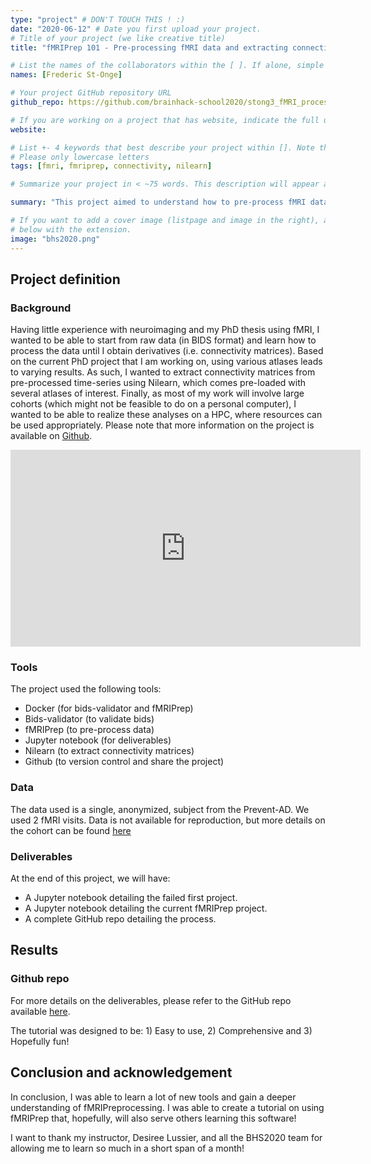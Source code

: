 ```yaml
---
type: "project" # DON'T TOUCH THIS ! :)
date: "2020-06-12" # Date you first upload your project.
# Title of your project (we like creative title)
title: "fMRIPrep 101 - Pre-processing fMRI data and extracting connectivity matrices"

# List the names of the collaborators within the [ ]. If alone, simple put your name within []
names: [Frederic St-Onge]

# Your project GitHub repository URL
github_repo: https://github.com/brainhack-school2020/stong3_fMRI_processing

# If you are working on a project that has website, indicate the full url including "https://" below or leave it empty.
website:

# List +- 4 keywords that best describe your project within []. Note that the project summary also involves a number of key words. Those are listed on top of the [github repository](https://github.com/brainhack-school2020/project_template), click `manage topics`.
# Please only lowercase letters
tags: [fmri, fmriprep, connectivity, nilearn]

# Summarize your project in < ~75 words. This description will appear at the top of your page and on the list page with other projects..

summary: "This project aimed to understand how to pre-process fMRI data using fMRIPrep. Through this learning experience, a tutorial was created."

# If you want to add a cover image (listpage and image in the right), add it to your directory and indicate the name
# below with the extension.
image: "bhs2020.png"
---
```

<!-- This is an html comment and this won't appear in the rendered page. You are now editing the "content" area, the core of your description. Everything that you can do in markdown is allowed below. We added a couple of comments to guide your through documenting your progress. -->

## Project definition

### Background

Having little experience with neuroimaging and my PhD thesis using fMRI, I wanted to be able to start from raw data (in BIDS format) and learn how to process the data until I obtain derivatives (i.e. connectivity matrices). Based on the current PhD project that I am working on, using various atlases leads to varying results. As such, I wanted to extract connectivity matrices from pre-processed time-series using Nilearn, which comes pre-loaded with several atlases of interest. Finally, as most of my work will involve large cohorts (which might not be feasible to do on a personal computer), I wanted to be able to realize these analyses on a HPC, where resources can be used appropriately. Please note that more information on the project is available on [Github](https://github.com/brainhack-school2020/stong3_fMRI_processing).

<iframe width="560" height="315" src="https://www.youtube.com/embed/PTYs_JFKsHI" frameborder="0" allow="accelerometer; autoplay; encrypted-media; gyroscope; picture-in-picture" allowfullscreen></iframe>

### Tools

The project used the following tools:
 * Docker (for bids-validator and fMRIPrep)
 * Bids-validator (to validate bids)
 * fMRIPrep (to pre-process data)
 * Jupyter notebook (for deliverables)
 * Nilearn (to extract connectivity matrices)
 * Github (to version control and share the project)

### Data

The data used is a single, anonymized, subject from the Prevent-AD. We used 2 fMRI visits. Data is not available for reproduction, but more details on the cohort can be found [here](https://portal.conp.ca/dataset?id=projects/preventad-open)

### Deliverables

At the end of this project, we will have:
 - A Jupyter notebook detailing the failed first project.
 - A Jupyter notebook detailing the current fMRIPrep project.
 - A complete GitHub repo detailing the process.

## Results

### Github repo

For more details on the deliverables, please refer to the GitHub repo available [here](https://github.com/brainhack-school2020/stong3_fMRI_processing).

The tutorial was designed to be: 1) Easy to use, 2) Comprehensive and 3) Hopefully fun!

## Conclusion and acknowledgement

In conclusion, I was able to learn a lot of new tools and gain a deeper understanding of fMRIPreprocessing. I was able to create a tutorial on using fMRIPrep that, hopefully, will also serve others learning this software!

I want to thank my instructor, Desiree Lussier, and all the BHS2020 team for allowing me to learn so much in a short span of a month!
